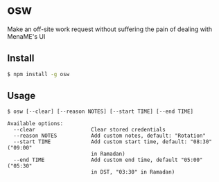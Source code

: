 # osw

Make an off-site work request without suffering the pain of dealing with MenaME's UI

## Install

```sh
$ npm install -g osw
```

## Usage

```
$ osw [--clear] [--reason NOTES] [--start TIME] [--end TIME]

Available options:
  --clear                  Clear stored credentials
  --reason NOTES           Add custom notes, default: "Rotation"
  --start TIME             Add custom start time, default: "08:30" ("09:00"
                           in Ramadan)
  --end TIME               Add custom end time, default "05:00" ("05:30"
                           in DST, "03:30" in Ramadan)
```
